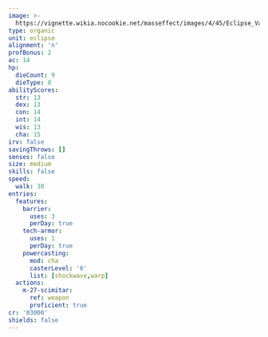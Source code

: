 ```yaml
---
image: >-
  https://vignette.wikia.nocookie.net/masseffect/images/4/45/Eclipse_Vanguard.png/revision/latest?cb=20100624033844
type: organic
unit: eclipse
alignment: 'n'
profBonus: 2
ac: 14
hp:
  dieCount: 9
  dieType: 8
abilityScores:
  str: 13
  dex: 13
  con: 14
  int: 14
  wis: 13
  cha: 15
irv: false
savingThrows: []
senses: false
size: medium
skills: false
speed:
  walk: 30
entries:
  features:
    barrier:
      uses: 3
      perDay: true
    tech-armor:
      uses: 1
      perDay: true
    powercasting:
      mod: cha
      casterLevel: '6'
      list: [shockwave,warp]
  actions:
    m-27-scimitar:
      ref: weapon
      proficient: true
cr: '03000'
shields: false
---
```

